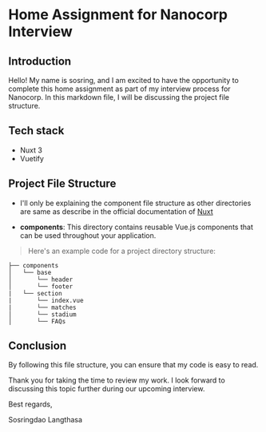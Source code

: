 # Home Assignment for Nanocorp Interview

## Introduction

Hello! My name is sosring, and I am excited to have the opportunity to complete this home assignment as part of my interview process for Nanocorp. 
In this markdown file, I will be discussing the project file structure. 

## Tech stack
- Nuxt 3
- Vuetify

## Project File Structure

- I'll only be explaining the component file structure as other directories 
are same as describe in the official documentation of 
[Nuxt](https://nuxt.com/docs/guide/directory-structure/components)

- **components**: This directory contains reusable Vue.js components that can be used throughout your application.

> Here's an example code for a project directory structure:
```
├── components
│   └── base
│       └── header 
│       └── footer
|   └── section
|       └── index.vue  
|       └── matches 
│       └── stadium
│       └── FAQs
```

## Conclusion
By following this file structure, you can ensure that my code is easy to read.

Thank you for taking the time to review my work. I look forward to discussing this topic further during our upcoming interview.

Best regards,

Sosringdao Langthasa
